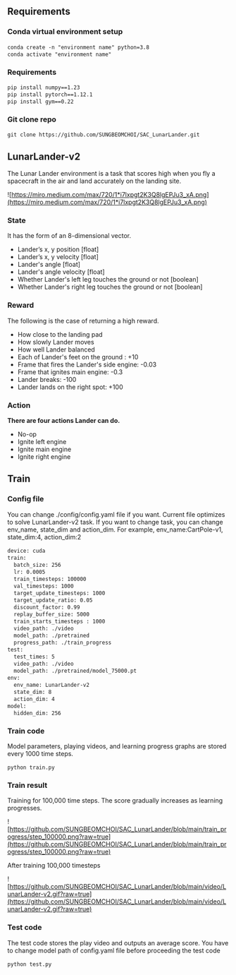 ## Requirements

### Conda virtual environment setup

```
conda create -n "environment name" python=3.8
conda activate "environment name"
```

### Requirements

```
pip install numpy==1.23
pip install pytorch==1.12.1
pip install gym==0.22
```

### Git clone repo

```
git clone https://github.com/SUNGBEOMCHOI/SAC_LunarLander.git
```

## LunarLander-v2

The Lunar Lander environment is a task that scores high when you fly a spacecraft in the air and land accurately on the landing site.

![https://miro.medium.com/max/720/1*i7lxpgt2K3Q8lgEPJu3_xA.png](https://miro.medium.com/max/720/1*i7lxpgt2K3Q8lgEPJu3_xA.png)

### State

It has the form of an 8-dimensional vector.

- Lander’s x, y position [float]
- Lander’s x, y velocity [float]
- Lander's angle [float]
- Lander's angle velocity [float]
- Whether Lander's left leg touches the ground or not [boolean]
- Whether Lander's right leg touches the ground or not [boolean]

### Reward

The following is the case of returning a high reward.

- How close to the landing pad
- How slowly Lander moves
- How well Lander balanced
- Each of Lander's feet on the ground : +10
- Frame that fires the Lander's side engine: -0.03
- Frame that ignites main engine: -0.3
- Lander breaks: -100
- Lander lands on the right spot: +100

### Action

**There are four actions Lander can do.**

- No-op
- Ignite left engine
- Ignite main engine
- Ignite right engine

## Train

### Config file

You can change ./config/config.yaml file if you want. Current file optimizes to solve LunarLander-v2 task. If you want to change task, you can change env_name, state_dim and action_dim. For example, env_name:CartPole-v1, state_dim:4, action_dim:2

```
device: cuda
train:
  batch_size: 256
  lr: 0.0005
  train_timesteps: 100000
  val_timesteps: 1000
  target_update_timesteps: 1000
  target_update_ratio: 0.05
  discount_factor: 0.99
  replay_buffer_size: 5000
  train_starts_timesteps : 1000
  video_path: ./video
  model_path: ./pretrained
  progress_path: ./train_progress
test:
  test_times: 5
  video_path: ./video
  model_path: ./pretrained/model_75000.pt
env:
  env_name: LunarLander-v2
  state_dim: 8
  action_dim: 4
model:
  hidden_dim: 256
```

### Train code

Model parameters, playing videos, and learning progress graphs are stored every 1000 time steps.

```
python train.py
```

### Train result

Training for 100,000 time steps. The score gradually increases as learning progresses.

![https://github.com/SUNGBEOMCHOI/SAC_LunarLander/blob/main/train_progress/step_100000.png?raw=true](https://github.com/SUNGBEOMCHOI/SAC_LunarLander/blob/main/train_progress/step_100000.png?raw=true)

After training 100,000 timesteps

![https://github.com/SUNGBEOMCHOI/SAC_LunarLander/blob/main/video/LunarLander-v2.gif?raw=true](https://github.com/SUNGBEOMCHOI/SAC_LunarLander/blob/main/video/LunarLander-v2.gif?raw=true)

### Test code

The test code stores the play video and outputs an average score. You have to change model path of config.yaml file before proceeding the test code

```
python test.py
```
